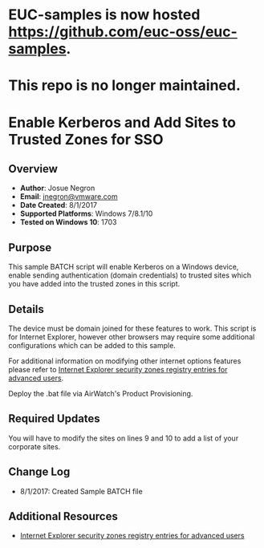 # EUC-samples is now hosted https://github.com/euc-oss/euc-samples.
# This repo is no longer maintained.

# Enable Kerberos and Add Sites to Trusted Zones for SSO

## Overview
- **Author**: Josue Negron
- **Email**: jnegron@vmware.com
- **Date Created**: 8/1/2017
- **Supported Platforms**: Windows 7/8.1/10
- **Tested on Windows 10**: 1703

## Purpose 
This sample BATCH script will enable Kerberos on a Windows device, enable sending authentication (domain credentials) to trusted sites which you have added into the trusted zones in this script. 

## Details
The device must be domain joined for these features to work. This script is for Internet Explorer, however other browsers may require some additional configurations which can be added to this sample. 

For additional information on modifying other internet options features please refer to [Internet Explorer security zones registry entries for advanced users](https://support.microsoft.com/en-us/help/182569/internet-explorer-security-zones-registry-entries-for-advanced-users).

Deploy the .bat file via AirWatch's Product Provisioning.

## Required Updates
You will have to modify the sites on lines 9 and 10 to add a list of your corporate sites. 

## Change Log
- 8/1/2017: Created Sample BATCH file


## Additional Resources
* [Internet Explorer security zones registry entries for advanced users](https://support.microsoft.com/en-us/help/182569/internet-explorer-security-zones-registry-entries-for-advanced-users)
